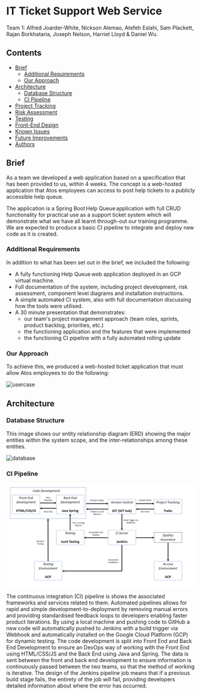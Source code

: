 ﻿# IT Ticket Support Web Service
 
 Team 1: Alfred Joarder-White, Nickson Alemao, Atefeh Eslahi, Sam Plackett, Rajan Borkhataria, Joseph Nelson, Harriet Lloyd & Daniel Wu.


## Contents
* [Brief](#brief)
   * [Additional Requirements](#additional-requirements)
   * [Our Approach](#our-approach)
* [Architecture](#architecture)
   * [Database Structure](#database-structure)
   * [CI Pipeline](#ci-pipeline)
* [Project Tracking](#project-tracking)
* [Risk Assessment](#risk-assessment)
* [Testing](#testing)
* [Front-End Design](#front-end-design)
* [Known Issues](#known-issues)
* [Future Improvements](#future-improvements)
* [Authors](#authors)


## Brief
As a team we developed a web application based on a specification that has been provided to us, within 4 weeks. The concept is a web-hosted application that Atos employees can access to post help tickets to a publicly accessible help queue.

The application is a Spring Boot Help Queue application with full CRUD functionality for practical use as a support ticket system which will demonstrate what we have all learnt through-out our training programme. We are expected to produce a basic CI pipeline to integrate and deploy new code as it is created. 

### Additional Requirements
In addition to what has been set out in the brief, we included the following: 
* A fully functioning Help Queue web application deployed in an GCP virtual machine.
* Full documentation of the system, including project development, risk assessment, component level diagrams and installation instructions.
* A simple automated CI system, also with full documentation discussing how the tools were utilised.
* A 30 minute presentation that demonstrates:
   * our team's project management approach (team roles, sprints, product backlog, priorities, etc.)
   * the functioning application and the features that were implemented
   * the functioning CI pipeline with a fully automated rolling update   


### Our Approach
To achieve this, we produced a web-hosted ticket application that must allow Atos employees to do the following:

![usercase](images/usecasediagramv3..PNG)


## Architecture
### Database Structure
This image shows our entity relationship diagram (ERD) showing the major entities within the system scope, and the inter-relationships among these entities. 

![database](images/erdv.2.PNG)


### CI Pipeline

![database](images/Ci+pipeline.PNG)

The continuous integration (CI) pipeline is shows the associated frameworks and services related to them. Automated pipelines allows for rapid and simple development-to-deployment by removing manual errors and providing standardised feedback loops to developers enabling faster product iterations.
By using a local machine and pushing code to GitHub a new code will automatically pushed to Jenkins with a build trigger via Webhook and automatically installed on the Google Cloud Platform (GCP) for dynamic testing. 
The code development is split into Front End and Back End Development to ensure an DevOps way of working with the Front End using HTML/CSS/JS and the Back End using Java and Spring. The data is sent between the front and back end development to ensure information is continuously passed between the two teams, so that the method of working is iterative. 
The design of the Jenkins pipeline job means that if a previous build stage fails, the entirety of the job will fail, providing developers detailed information about where the error has occurred.

















































